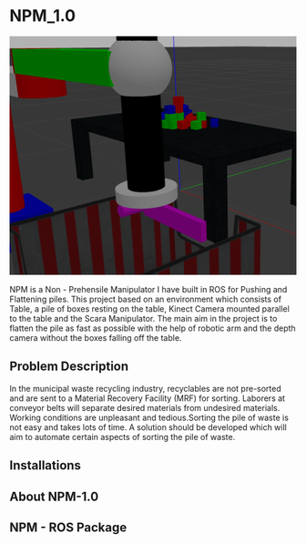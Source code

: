 # NPM_1.0
![node_graph](npm_1/implementation/single_gripper.png)

NPM is a Non - Prehensile Manipulator I have built in ROS for Pushing and Flattening piles. This project based on an environment which consists of Table, a pile of boxes resting on the table, Kinect Camera mounted parallel to the table and the Scara Manipulator. The main aim in the project is to flatten the pile as fast as possible with the help of robotic arm and the depth camera without the boxes falling off the table.

## Problem Description
In the municipal waste recycling industry, recyclables are not pre-sorted and are sent to a Material Recovery Facility (MRF) for sorting. Laborers at conveyor belts will separate desired materials from undesired materials. Working conditions are unpleasant and tedious.Sorting the pile of waste is not easy and takes lots of time. A solution should be developed which will aim to automate certain aspects of sorting the pile of waste.

## Installations


## About NPM-1.0

## NPM - ROS Package
